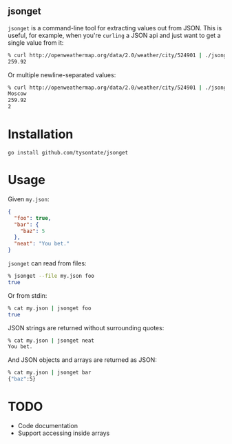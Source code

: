jsonget
-------

`jsonget` is a command-line tool for extracting values out from JSON. This is
useful, for example, when you're `curling` a JSON api and just want to get a
single value from it:

```bash
% curl http://openweathermap.org/data/2.0/weather/city/524901 | ./jsonget main.temp
259.92
```

Or multiple newline-separated values:

```bash
% curl http://openweathermap.org/data/2.0/weather/city/524901 | ./jsonget name main.temp wind.speed
Moscow
259.92
2
```

Installation
============

    go install github.com/tysontate/jsonget

Usage
=====

Given `my.json`:

```json
{
  "foo": true,
  "bar": {
    "baz": 5
  },
  "neat": "You bet."
}
```

`jsonget` can read from files:

```bash
% jsonget --file my.json foo
true
```

Or from stdin:

```bash
% cat my.json | jsonget foo
true
```

JSON strings are returned without surrounding quotes:

```bash
% cat my.json | jsonget neat
You bet.
```

And JSON objects and arrays are returned as JSON:

```bash
% cat my.json | jsonget bar
{"baz":5}
```

TODO
====

* Code documentation
* Support accessing inside arrays

